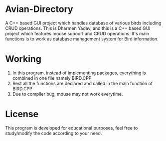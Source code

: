 # Avian-Directory
A C++ based GUI project which handles database of various birds including CRUD operations.
This is Dharmen Yadav, and this is a C++ based GUI project which features mouse supoort and CRUD operations. 
It's main functions is to work as database management system for Bird information.

# Working
1. In this program, instead of implementing packages, everything is combined in one file namely BIRD.CPP
2. Rest all the functions are declared and called in the main function of BIRD.CPP
3. Due to compiler bug, mouse may not work everytime.

# License
This program is developed for educational purposes, feel free to study/modify the code according to your need.
